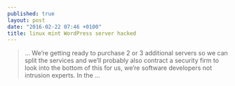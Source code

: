 ```yaml
---
published: true
layout: post
date: "2016-02-22 07:46 +0100"
title: linux mint WordPress server hacked
---
```

> ... We’re getting ready to purchase 2 or 3 additional servers so we can split the services and we’ll probably also contract a security firm to look into the bottom of this for us, we’re software developers not intrusion experts. In the ...
